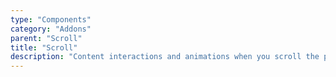 ```yaml
---
type: "Components"
category: "Addons"
parent: "Scroll"
title: "Scroll"
description: "Content interactions and animations when you scroll the page, sticky pinned elements, fade elements, parallax."
---
```

